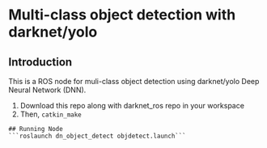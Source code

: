 # Multi-class object detection with darknet/yolo

## Introduction
This is a ROS node for muli-class object detection using darknet/yolo Deep Neural Network (DNN).

1) Download this repo along with darknet_ros repo in your workspace
2) Then, `catkin_make`
```
## Running Node
```roslaunch dn_object_detect objdetect.launch```
